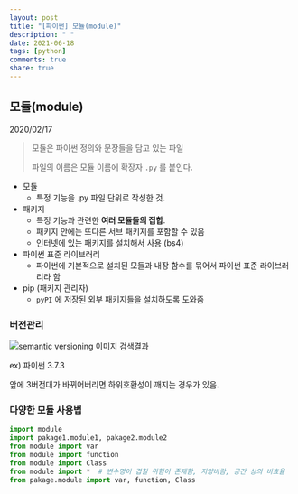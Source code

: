 ```yaml
---
layout: post
title: "[파이썬] 모듈(module)"
description: " "
date: 2021-06-18
tags: [python]
comments: true
share: true
---
```


## 모듈(module)

2020/02/17

> 모듈은 파이썬 정의와 문장들을 담고 있는 파일
>
> 파일의 이름은 모듈 이름에 확장자 `.py` 를 붙인다.

- 모듈
  - 특정 기능을 .py 파일 단위로 작성한 것.
- 패키지
  - 특정 기능과 관련한 **여러 모듈들의 집합**. 
  - 패키지 안에는 또다른 서브 패키지를 포함할 수 있음
  - 인터넷에 있는 패키지를 설치해서 사용 (bs4)
- 파이썬 표준 라이브러리
  - 파이썬에 기본적으로 설치된 모듈과 내장 함수를 묶어서 파이썬 표준 라이브러리라 함
- pip (패키지 관리자)
  - `pyPI` 에 저장된 외부 패키지들을 설치하도록 도와줌





### 버전관리

![semantic versioning 이미지 검색결과](https://miro.medium.com/max/524/1*c2lrK2Bqvntq1p-frD2KcQ.png)



ex) 파이썬 3.7.3

앞에 3버전대가 바뀌어버리면 하위호환성이 깨지는 경우가 있음.





### 다양한 모듈 사용법

```python
import module
import pakage1.module1, pakage2.module2
from module import var
from module import function
from module import Class
from module import *  # 변수명이 겹칠 위험이 존재함, 지양바람, 공간 상의 비효율
from pakage.module import var, function, Class
```



